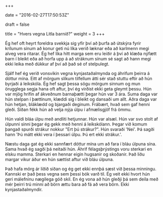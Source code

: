 +++

date = "2016-02-27T17:50:53Z"

draft = false

title = "Hvers vegna Litla barnið?"
weight = 3
+++



Ég hef oft heyrt foreldra svekkja sig yfir því að þurfa að útskýra fyrir krílunum sínum að konur geti nú líka verið læknar eða að karlmenn megi alveg vera ritarar. Ég hef líka hitt marga sem eru leiðir á því að klæða nýfætt barn í bleikt eða að horfa upp á að stráknum sínum sé sagt að hann megi ekki leika með dúkkur af því að það sé of stelpulegt.

Sjálf hef ég verið vonsvikin vegna kynjastaðalmynda og áhrifum þeirra á dóttur mína. Eitt af mörgum slíkum tilfellum átti sér stað stuttu eftir að hún byrjaði á leikskóla. Ég hef sagt þessa sögu mörgum sinnum og mun örugglega segja hana oft aftur, því ég virðist ekki geta gleymt þessu. Hún var mjög hrifin af ákveðnum barnaþætti þegar hún var 3 ára. Suma daga var hún stelpan í þættinum, klæddi sig í bleikt og dansaði um allt. Aðra daga var hún hetjan, bláklædd og bjargaði deginum. Frábært, hvað sem gaf henni gleði. Síðan fékk hún að velja nýja úlpu í afmælisgjöf frá ömmu.

Hún valdi bláa úlpu með andliti hetjunnar. Hún var alsæl. Hún var svo stolt af úlpunni sinni þegar ég gekk með henni á leikskólann. Þegar við komum þangað spurði strákur nokkur "Ert þú strákur?". Hún svaraði 'Nei'. Þá sagði hann 'Þú mátt ekki vera í þessari úlpu. Þú ert ekki strákur.'.

Næstu daga gat ég ekki sannfært dóttur mína um að fara í bláu úlpuna sína. Sama hvað ég sagði þá neitaði hún. Áhrif félagsþrýstings voru sterkari en elsku mamma. Sterkari en hennar eigin hugsanir og skoðanir. Það liðu margar vikur áður en hún sættist aftur við bláu úlpuna.

Það hafa mörg ár liðið síðan og ég get ekki ennþá sæst við þessa minningu. Kannski er það þess vegna sem þessi bók varð til. Ég veit ekki hvort hún geri málefninu nægilega góð skil. En ég vona að hún gleðji þá sem deila með mér þeirri trú minni að börn ættu bara að fá að vera börn. Ekki kynjastaðalmyndir.
